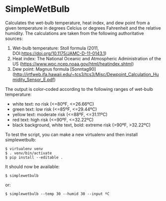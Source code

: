 # SimpleWetBulb

Calculates the wet-bulb temperature, heat index, and dew point from a given temperature in degrees Celcius or degrees Fahrenheit and the relative humidity. The calculations are taken from the following authoritative sources:

1. Wet-bulb temperature: Stoll formula (2011, DOI:https://doi.org/10.1175/JAMC-D-11-0143.1) 
2. Heat index: The National Oceanic and Atmospheric Administration of the US (https://www.wpc.ncep.noaa.gov/html/heatindex.shtml)
3. Dew point: Magnus  formula  [Sonntag90] (http://irtfweb.ifa.hawaii.edu/~tcs3/tcs3/Misc/Dewpoint_Calculation_Humidity_Sensor_E.pdf)

The output is color-coded according to the following ranges of wet-bulb temperature:
- white text: no risk (<=80ºF, <=26.66ºC)
- green text: low risk (<=85ºF, <=29.44ºC)
- yellow text: moderate risk (<=88ºF, <=31.11ºC)
- red text: high risk (<=90ºF, <=32.22ºC)
- black background, white text, bold: extreme risk (>90ºF, >32.22ºC)

To test the script, you can make a new virtualenv and then install simplewetbulb:

```
$ virtualenv venv
$ . venv/bin/activate
$ pip install --editable .
```

It should now be available:

```
$ simplewetbulb
```

or:

```
$ simplewetbulb --temp 30 --humid 30 --input ºC
```
